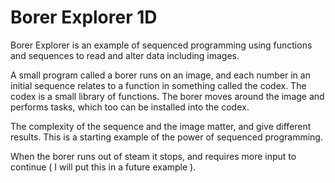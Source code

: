 # Borer Explorer 1D
Borer Explorer is an example of sequenced programming using functions and sequences to read and alter data including images.

A small program called a borer runs on an image, and each number in an initial sequence relates to a function in something called the codex. The codex is a small library of functions. The borer moves around the image and performs tasks, which too can be installed into the codex. 

The complexity of the sequence and the image matter, and give different results. This is a starting example of the power of sequenced programming.

When the borer runs out of steam it stops, and requires more input to continue ( I will put this in a future example ).
